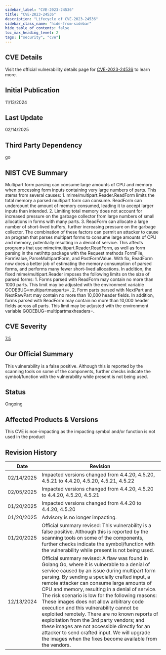 ```yaml
---
sidebar_label: "CVE-2023-24536"
title: "CVE-2023-24536"
description: "Lifecycle of CVE-2023-24536"
sidebar_class_name: "hide-from-sidebar"
hide_table_of_contents: false
toc_max_heading_level: 2
tags: ["security", "cve"]
---
```


## CVE Details

Visit the official vulnerability details page for [CVE-2023-24536](https://nvd.nist.gov/vuln/detail/cve-2023-24536) to learn more.

## Initial Publication

11/13/2024

## Last Update

02/14/2025

## Third Party Dependency 

go


## NIST CVE Summary

Multipart form parsing can consume large amounts of CPU and memory when processing form inputs containing very large numbers of parts. This stems from several causes: 1. mime/multipart.Reader.ReadForm limits the total memory a parsed multipart form can consume. ReadForm can undercount the amount of memory consumed, leading it to accept larger inputs than intended. 2. Limiting total memory does not account for increased pressure on the garbage collector from large numbers of small allocations in forms with many parts. 3. ReadForm can allocate a large number of short-lived buffers, further increasing pressure on the garbage collector. The combination of these factors can permit an attacker to cause an program that parses multipart forms to consume large amounts of CPU and memory, potentially resulting in a denial of service. This affects programs that use mime/multipart.Reader.ReadForm, as well as form parsing in the net/http package with the Request methods FormFile, FormValue, ParseMultipartForm, and PostFormValue. With fix, ReadForm now does a better job of estimating the memory consumption of parsed forms, and performs many fewer short-lived allocations. In addition, the fixed mime/multipart.Reader imposes the following limits on the size of parsed forms: 1. Forms parsed with ReadForm may contain no more than 1000 parts. This limit may be adjusted with the environment variable GODEBUG=multipartmaxparts=. 2. Form parts parsed with NextPart and NextRawPart may contain no more than 10,000 header fields. In addition, forms parsed with ReadForm may contain no more than 10,000 header fields across all parts. This limit may be adjusted with the environment variable GODEBUG=multipartmaxheaders=.

## CVE Severity

[7.5](https://nvd.nist.gov/vuln/detail/cve-2023-24536)

## Our Official Summary

This vulnerability is a false positive. Although this is reported by the scanning tools on some of the components, further checks indicate the symbol/function with the vulnerability while present is not being used.

## Status

Ongoing

## Affected Products & Versions

This CVE is non-impacting as the impacting symbol and/or function is not used in the product


## Revision History

| Date | Revision |
| --- | --- |
| 02/14/2025 | Impacted versions changed from 4.4.20, 4.5.20, 4.5.21 to 4.4.20, 4.5.20, 4.5.21, 4.5.22 |
| 02/05/2025 | Impacted versions changed from 4.4.20, 4.5.20 to 4.4.20, 4.5.20, 4.5.21 |
| 01/20/2025 | Impacted versions changed from 4.4.20 to 4.4.20, 4.5.20 |
| 01/20/2025 | Advisory is no longer impacting. |
| 01/20/2025 | Official summary revised: This vulnerability is a false positive. Although this is reported by the scanning tools on some of the components, further checks indicate the symbol/function with the vulnerability while present is not being used. |
| 12/13/2024 | Official summary revised: A flaw was found in Golang Go, where it is vulnerable to a denial of service caused by an issue during multipart form parsing. By sending a specially crafted input, a remote attacker can consume large amounts of CPU and memory, resulting in a denial of service. The risk scenario is low for the following reasons: These images does not allow arbitrary code execution and this vulnerability cannot be exploited remotely. There are no known reports of exploitation from the 3rd party vendors; and these images are not accessible directly for an attacker to send crafted input. We will upgrade the images when the fixes become available from the vendors. |
